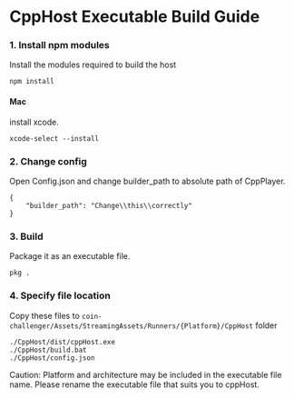 # CppHost Executable Build Guide

### 1. Install npm modules
Install the modules required to build the host

```
npm install
```

#### Mac
install xcode.  
  ```
  xcode-select --install
  ```

### 2. Change config
Open Config.json and change builder_path to absolute path of CppPlayer.

```
{
    "builder_path": "Change\\this\\correctly"
}
```

### 3. Build
Package it as an executable file. 

```
pkg .
```

### 4. Specify file location
Copy these files to `coin-challenger/Assets/StreamingAssets/Runners/{Platform}/CppHost` folder

``` From
./CppHost/dist/cppHost.exe
./CppHost/build.bat
./CppHost/config.json 
```

Caution: Platform and architecture may be included in the executable file name. Please rename the executable file that suits you to cppHost.
